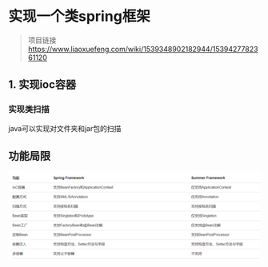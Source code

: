 # 实现一个类spring框架
>项目链接 https://www.liaoxuefeng.com/wiki/1539348902182944/1539427782361120    

## 1. 实现ioc容器

### 实现类扫描
java可以实现对文件夹和jar包的扫描


## 功能局限
![img.png](img.png)